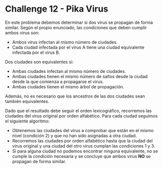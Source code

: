 # Challenge 12 - Pika Virus

En este problema debemos determinar si dos virus se propagan de forma similar.
Según el propio enunciado, las condiciones que deben cumplir ambos virus son:
- Ambos virus infectan al mismo número de ciudades.
- Cada ciudad infectada por el virus A tiene una ciudad equivalente infectada por
  el virus B.

Dos ciudades son equivalentes si:
- Ambas ciudades infectan al mismo número de ciudades.
- Ambas ciudades tienen el mismo número de saltos desde la ciudad desde la que comienza
  a propagarse el virus.
- Ambas ciudades tienen el mismo árbol de propagación.

Además, no es necesario que los ancestros de las dos ciudades sean también equivalentes.

Dado que el resultado debe seguir el orden lexicográfico, recorremos las ciudades
del virus original por orden alfabético.
Para cada ciudad seguimos el siguiente algoritmo:
- Obtenemos las ciudades del virus a comprobar que están en el mismo nivel (condición 2)
  y que no han sido asignadas a otra ciudad.
- Recorremos las ciudades por orden alfabético hasta que la ciudad del virus
  original y una ciudad del otro virus cumplan las condiciones 1 y 3.
- Si para alguna ciudad no podemos encontrar ninguna equivalente, no se cumple la
  condición necesaria y se concluye que ambos virus **NO** se propagan de forma similar.
